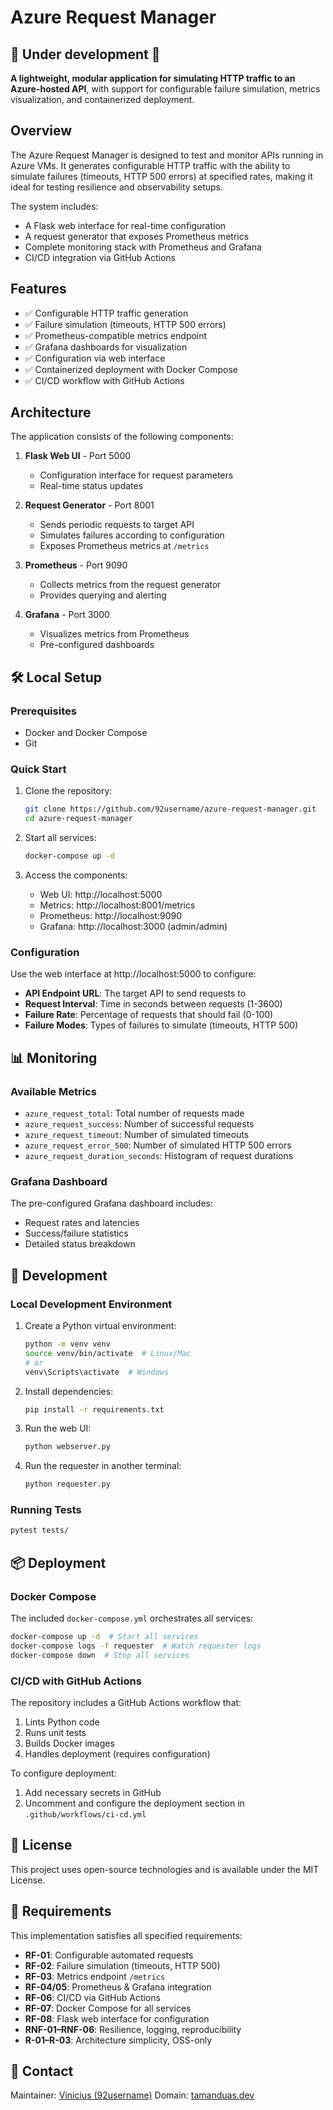 # Azure Request Manager

##  🚧 Under development 🚧

**A lightweight, modular application for simulating HTTP traffic to an Azure-hosted API**, with support for configurable failure simulation, metrics visualization, and containerized deployment.

## Overview

The Azure Request Manager is designed to test and monitor APIs running in Azure VMs. It generates configurable HTTP traffic with the ability to simulate failures (timeouts, HTTP 500 errors) at specified rates, making it ideal for testing resilience and observability setups.

The system includes:
- A Flask web interface for real-time configuration
- A request generator that exposes Prometheus metrics
- Complete monitoring stack with Prometheus and Grafana
- CI/CD integration via GitHub Actions

## Features

- ✅ Configurable HTTP traffic generation
- ✅ Failure simulation (timeouts, HTTP 500 errors)
- ✅ Prometheus-compatible metrics endpoint
- ✅ Grafana dashboards for visualization
- ✅ Configuration via web interface
- ✅ Containerized deployment with Docker Compose
- ✅ CI/CD workflow with GitHub Actions

## Architecture

The application consists of the following components:

1. **Flask Web UI** - Port 5000
   - Configuration interface for request parameters
   - Real-time status updates

2. **Request Generator** - Port 8001
   - Sends periodic requests to target API
   - Simulates failures according to configuration
   - Exposes Prometheus metrics at `/metrics`

3. **Prometheus** - Port 9090
   - Collects metrics from the request generator
   - Provides querying and alerting

4. **Grafana** - Port 3000
   - Visualizes metrics from Prometheus
   - Pre-configured dashboards

## 🛠️ Local Setup

### Prerequisites

- Docker and Docker Compose
- Git

### Quick Start

1. Clone the repository:
   ```bash
   git clone https://github.com/92username/azure-request-manager.git
   cd azure-request-manager
   ```

2. Start all services:
   ```bash
   docker-compose up -d
   ```

3. Access the components:
   - Web UI: http://localhost:5000
   - Metrics: http://localhost:8001/metrics
   - Prometheus: http://localhost:9090
   - Grafana: http://localhost:3000 (admin/admin)

### Configuration

Use the web interface at http://localhost:5000 to configure:

- **API Endpoint URL**: The target API to send requests to
- **Request Interval**: Time in seconds between requests (1-3600)
- **Failure Rate**: Percentage of requests that should fail (0-100)
- **Failure Modes**: Types of failures to simulate (timeouts, HTTP 500)

## 📊 Monitoring

### Available Metrics

- `azure_request_total`: Total number of requests made
- `azure_request_success`: Number of successful requests
- `azure_request_timeout`: Number of simulated timeouts
- `azure_request_error_500`: Number of simulated HTTP 500 errors
- `azure_request_duration_seconds`: Histogram of request durations

### Grafana Dashboard

The pre-configured Grafana dashboard includes:
- Request rates and latencies
- Success/failure statistics
- Detailed status breakdown

## 🧪 Development

### Local Development Environment

1. Create a Python virtual environment:
   ```bash
   python -m venv venv
   source venv/bin/activate  # Linux/Mac
   # or
   venv\Scripts\activate  # Windows
   ```

2. Install dependencies:
   ```bash
   pip install -r requirements.txt
   ```

3. Run the web UI:
   ```bash
   python webserver.py
   ```

4. Run the requester in another terminal:
   ```bash
   python requester.py
   ```

### Running Tests

```bash
pytest tests/
```

## 📦 Deployment

### Docker Compose

The included `docker-compose.yml` orchestrates all services:

```bash
docker-compose up -d  # Start all services
docker-compose logs -f requester  # Watch requester logs
docker-compose down  # Stop all services
```

### CI/CD with GitHub Actions

The repository includes a GitHub Actions workflow that:
1. Lints Python code
2. Runs unit tests
3. Builds Docker images
4. Handles deployment (requires configuration)

To configure deployment:
1. Add necessary secrets in GitHub
2. Uncomment and configure the deployment section in `.github/workflows/ci-cd.yml`

## 📄 License

This project uses open-source technologies and is available under the MIT License.

## 📝 Requirements

This implementation satisfies all specified requirements:
- **RF-01**: Configurable automated requests
- **RF-02**: Failure simulation (timeouts, HTTP 500)
- **RF-03**: Metrics endpoint `/metrics`
- **RF-04/05**: Prometheus & Grafana integration
- **RF-06**: CI/CD via GitHub Actions
- **RF-07**: Docker Compose for all services
- **RF-08**: Flask web interface for configuration
- **RNF-01–RNF-06**: Resilience, logging, reproducibility
- **R-01–R-03**: Architecture simplicity, OSS-only

## 🔗 Contact

Maintainer: [Vinicius (92username)](https://github.com/92username)
Domain: [tamanduas.dev](https://tamanduas.dev)
